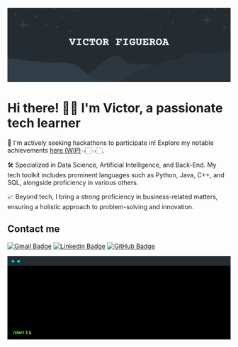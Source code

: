 ![Banner Image](doc/banner.png)
# Hi there! 👋🏻 I'm Victor, a passionate tech learner
   
🚀 I'm actively seeking hackathons to participate in! Explore my notable achievements [here (WIP)]()👈🏻👈🏻.

🛠️ Specialized in Data Science, Artificial Intelligence, and Back-End. My tech toolkit includes prominent languages such as Python, Java, C++, and SQL, alongside proficiency in various others.

📈 Beyond tech, I bring a strong proficiency in business-related matters, ensuring a holistic approach to problem-solving and innovation.

## Contact me

[![Gmail Badge](https://img.shields.io/badge/-Gmail-d14836?style=flat-square&logo=Gmail&logoColor=white&link=victorfigma@gmail.com)](mailto:victorfigma@gmail.com) [![Linkedin Badge](https://img.shields.io/badge/-LinkedIn-blue?style=flat-square&logo=Linkedin&logoColor=white&link=https://www.linkedin.com/in/victorfigma)](https://www.linkedin.com/in/victorfigma) [![GitHub Badge](https://img.shields.io/github/followers/VictorFigma?label=follow&style=social)](https://github.com/VictorFigma) 

![Terminal Gif](doc/terminal.gif)